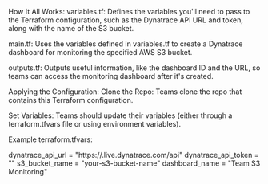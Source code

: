 How It All Works:
variables.tf: Defines the variables you'll need to pass to the Terraform configuration, such as the Dynatrace API URL and token, along with the name of the S3 bucket.

main.tf: Uses the variables defined in variables.tf to create a Dynatrace dashboard for monitoring the specified AWS S3 bucket.

outputs.tf: Outputs useful information, like the dashboard ID and the URL, so teams can access the monitoring dashboard after it's created.

Applying the Configuration:
Clone the Repo: Teams clone the repo that contains this Terraform configuration.

Set Variables: Teams should update their variables (either through a terraform.tfvars file or using environment variables).

Example terraform.tfvars:

dynatrace_api_url = "https://<your-tenant>.live.dynatrace.com/api"
dynatrace_api_token = "<your-api-token>"
s3_bucket_name = "your-s3-bucket-name"
dashboard_name = "Team S3 Monitoring"
